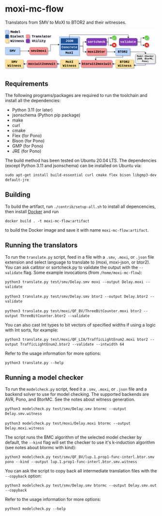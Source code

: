 # moxi-mc-flow

Translators from SMV to MoXI to BTOR2 and their witnesses. 

![Toolchain](toolchain.png "Toolchain")

## Requirements

The following programs/packages are required to run the toolchain and install all the dependencies:

- Python 3.11 (or later)
- jsonschema (Python pip package)
- make
- curl
- cmake
- Flex (for Pono)
- Bison (for Pono)
- GMP (for Pono)
- JRE (for Pono)

The build method has been tested on Ubuntu 20.04 LTS. The dependencies (except Python 3.11 and jsonschema) can be
installed on Ubuntu via:

    sudo apt-get install build-essential curl cmake flex bison libgmp3-dev default-jre

## Building

To build the artifact, run `./contrib/setup-all.sh` to install all depencencies, then install
[Docker](https://docs.docker.com/engine/install/) and run

    docker build . -t moxi-mc-flow:artifact

to build the Docker image and save it with name `moxi-mc-flow:artifact`. 

## Running the translators

To run the `translate.py` script, feed in a file with a `.smv`, `.moxi`, or
`.json` file extension and select language to translate to (moxi, moxi-json, or
btor2). You can ask catbtor or sortcheck.py to validate the output with the
`--validate` flag. Some example invocations (from `/home/moxi-mc-flow`):

    python3 translate.py test/smv/Delay.smv moxi --output Delay.moxi --validate

    python3 translate.py test/smv/Delay.smv btor2 --output Delay.btor2 --validate

    python3 translate.py test/moxi/QF_BV/ThreeBitCounter.moxi btor2 --output ThreeBitCounter.btor2 --validate

You can also cast Int types to bit vectors of specified widths if using a logic
with Int sorts, for example:

    python3 translate.py test/moxi/QF_LIA/TrafficLightEnum2.moxi btor2 --output TrafficLightEnum2.btor2 --validate --intwidth 64 

Refer to the usage information for more options:

    python3 translate.py --help

## Running a model checker

To run the `modelcheck.py` script, feed it a `.smv`, `.moxi`, or `.json` file
and a backend solver to use for model checking. The supported backends are AVR,
Pono, and BtorMC. See the notes about witness generation.

    python3 modelcheck.py test/smv/Delay.smv btormc --output Delay.smv.witness

    python3 modelcheck.py test/moxi/Delay.moxi btormc --output Delay.moxi.witness

The script runs the BMC algorithm of the selected model checker by default, the
`--kind` flag will set the checker to use it's k-induction algorithm (see notes
about btormc with kind):

    python3 modelcheck.py test/smv/QF_BV/lup.1.prop1-func-interl.btor.smv pono --kind --output lup.1.prop1-func-interl.btor.smv.witness

You can ask the script to copy back all intermediate translation files with the
`--copyback` option:

    python3 modelcheck.py test/smv/Delay.smv btormc --output Delay.smv.out --copyback

Refer to the usage information for more options:

    python3 modelcheck.py --help
